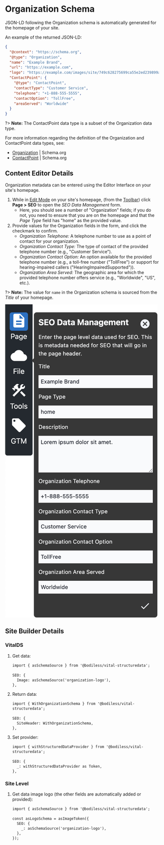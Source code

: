# Organization Schema

JSON-LD following the Organization schema is automatically generated for the homepage of your site.

An example of the returned JSON-LD:

```json
{
  "@context": "https://schema.org",
  "@type": "Organization",
  "name": "Example Brand",
  "url": "https://example.com",
  "logo": "https://example.com/images/site/749c628275699ca55e2ed239899a8ef2/logo.png",
  "ContactPoint": {
    "@type": "ContactPoint",
    "contactType": "Customer Service",
    "telephone": "+1-888-555-5555",
    "contactOption": "TollFree",
    "areaServed": "Worldwide"
  }
}
```

?>  **Note:** The ContactPoint data type is a subset of the Organization data type.

For more information regarding the definition of the Organization and ContactPoint data types, see:

- [Organization](https://schema.org/Organization) | Schema.org
- [ContactPoint](https://schema.org/ContactPoint) | Schema.org

## Content Editor Details

Organization metadata can be entered using the Editor Interface on your site's homepage.

01. While in [Edit Mode](/bodiless/ContentEditorUserGuide/#edit-mode) on your site's homepage, (from
    the [Toolbar](/bodiless/ContentEditorUserGuide/#toolbar)) click **Page > SEO** to open the _SEO
    Data Management_ form.
    - Here, you should see a number of "Organization" fields; if you do not, you need to ensure that
      you are on the homepage and that the _Page Type_ field has "home" as the provided value.
01. Provide values for the Organization fields in the form, and click the checkmark to confirm.
    - _Organization Telephone:_ A telephone number to use as a point of contact for your
      organization.
    - _Organization Contact Type:_ The type of contact of the provided telephone number (e.g.,
      "Customer Service").
    - _Organization Contact Option:_ An option available for the provided telephone number (e.g., a
      toll-free number ("TollFree") or support for hearing-impaired callers
      ("HearingImpairedSupported")).
    - _Organization Area Served:_ The geographic area for which the provided telephone number offers
      service (e.g., "Worldwide", "US", etc.).

?>  **Note:** The value for `name` in the Organization schema is sourced from the _Title_ of your
    homepage.

![SEO Data Management form on the Homepage](./assets/SeoDataManagementHomepage.jpg ':size=50%')

## Site Builder Details

### VitalDS

01. Get data:

    ```tsx
    import { asSchemaSource } from '@bodiless/vital-structuredata';

    SEO: {
      Image: asSchemaSource('organization-logo'),
    },
    ```

01. Return data:

    ```tsx
    import { WithOrganizationSchema } from '@bodiless/vital-structuredata';

    SEO: {
      SiteHeader: WithOrganizationSchema,
    },
    ```

01. Set provider:

    ```tsx
    import { withStructuredDataProvider } from '@bodiless/vital-structuredata';

    SEO: {
      _: withStructuredDataProvider as Token,
    },
    ```

### Site Level

01. Get data image logo (the other fields are automatically added or provided):

    ```tsx
    import { asSchemaSource } from '@bodiless/vital-structuredata';

    const asLogoSchema = asImageToken({
      SEO: {
        _: asSchemaSource('organization-logo'),
      },
    });
    ```

